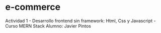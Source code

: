 # e-commerce
Actividad 1 - Desarrollo frontend sin framework: Html, Css y Javascript - Curso MERN Stack
Alumno: Javier Pintos
